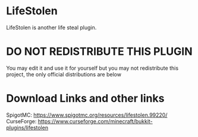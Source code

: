 # LifeStolen

LifeStolen is another life steal plugin.

# DO NOT REDISTRIBUTE THIS PLUGIN

You may edit it and use it for yourself but you may not redistribute this project, the only official distributions are below


# Download Links and other links

SpigotMC: https://www.spigotmc.org/resources/lifestolen.99220/ \
CurseForge: https://www.curseforge.com/minecraft/bukkit-plugins/lifestolen

